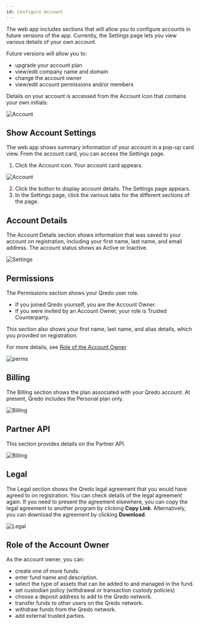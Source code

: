 ```yaml
---
id: Configure Account
---
```


The web app includes sections that will allow you to configure accounts in future versions of the app. Currently, the Settings page lets you view various details of your own account.

Future versions will allow you to:

*   upgrade your account plan
*   view/edit company name and domain
*   change the account owner
*   view/edit account permissions and/or members

Details on your account is accessed from the Account icon that contains your own initials:

![Account](/doc-images/initials.png)

Show Account Settings
---------------------

The web app shows summary information of your account in a pop-up card view. From the account card, you can access the Settings page.

1. Click the Account icon. Your account card appears.

![Account](/doc-images/acctcard.png)

2. Click the button to display account details. The Settings page appears.
2. In the Settings page, click the various tabs for the different sections of the page.

Account Details
---------------

The Account Details section shows information that was saved to your account on registration, including your first name, last name, and email address. The account status shows as Active or Inactive.

![Settings](/doc-images/1accountdetail.png)

Permissions
-----------

The Permissions section shows your Qredo user role.

*   If you joined Qredo yourself, you are the Account Owner.
*   If you were invited by an Account Owner, your role is Trusted Counterparty.

This section also shows your first name, last name, and alias details, which you provided on registration.

For more details, see [Role of the Account Owner](#role-of-the-account-owner)

![perms](/doc-images/1perms.png)

Billing
-------


The Billing section shows the plan associated with your Qredo account. At present, Qredo includes the Personal plan only.

![Billing](/doc-images/2billing.png)


Partner API
-----------


This section provides details on the Partner API. 

![Billing](/doc-images/partnerapi.png)


Legal
-----

The Legal section shows the Qredo legal agreement that you would have agreed to on registration. You can check details of the legal agreement again. If you need to present the agreement elsewhere, you can copy the legal agreement to another program by clicking **Copy Link**. Alternatively, you can download the agreement by clicking **Download**.

![Legal](/doc-images/1legal.png)

Role of the Account Owner
-------------------------

As the account owner, you can:

*   create one of more funds.
*   enter fund name and description.
*   select the type of assets that can be added to and managed in the fund.
*   set custodian policy (withdrawal or transaction custody policies)
*   choose a deposit address to add to the Qredo network.
*   transfer funds to other users on the Qredo network.
*   withdraw funds from the Qredo network.
*   add external trusted parties.
